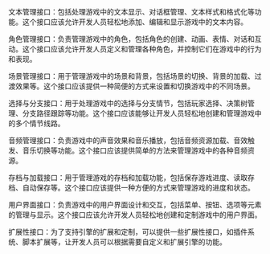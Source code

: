 文本管理接口：包括处理游戏中的文本显示、对话框管理、文本样式和格式化等功能。这个接口应该允许开发人员轻松地添加、编辑和显示游戏中的文本内容。

角色管理接口：负责管理游戏中的角色，包括角色的创建、动画、表情、对话和互动。这个接口应该允许开发人员定义和管理各种角色，并控制它们在游戏中的行为和表现。

场景管理接口：用于管理游戏中的场景和背景，包括场景的切换、背景的加载、过渡效果等。这个接口应该提供一种简便的方式来设置和切换游戏中的不同场景。

选择与分支接口：用于处理游戏中的选择与分支情节，包括玩家选择、决策树管理、分支路径跟踪等功能。这个接口应该能够让开发人员轻松地创建和管理游戏中的多个情节线路。

音频管理接口：负责游戏中的声音效果和音乐播放，包括音频资源加载、音效触发、音乐切换等功能。这个接口应该提供简单的方法来管理游戏中的各种音频资源。

存档与加载接口：用于管理游戏的存档和加载功能，包括保存游戏进度、读取存档、自动保存等。这个接口应该提供一种方便的方式来管理游戏的进度和状态。

用户界面接口：负责游戏中的用户界面设计和交互，包括菜单、按钮、选项等元素的管理与显示。这个接口应该允许开发人员轻松地创建和定制游戏中的用户界面。

扩展性接口：为了支持引擎的扩展和定制，可以提供一些扩展性接口，如插件系统、脚本扩展等，让开发人员可以根据需要自定义和扩展引擎的功能。